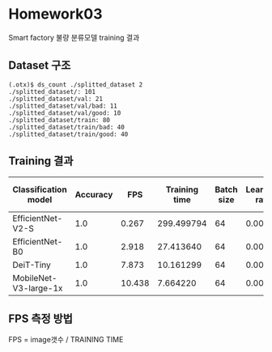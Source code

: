 # Homework03
Smart factory 불량 분류모델 training 결과

## Dataset 구조
```
(.otx)$ ds_count ./splitted_dataset 2
./splitted_dataset/: 101
./splitted_dataset/val: 21​
./splitted_dataset/val/bad: 11
./splitted_dataset/val/good: 10
./splitted_dataset/train: 80
./splitted_dataset/train/bad: 40​
./splitted_dataset/train/good: 40
```

## Training 결과
|Classification model|Accuracy|FPS|Training time|Batch size|Learning rate|Other hyper-prams|
|----|----|----|----|----|----|----|
|EfficientNet-V2-S|1.0|0.267|299.499794|64|0.0071|
|EfficientNet-B0|1.0|2.918|27.413640|64|0.0049|
|DeiT-Tiny|1.0|7.873|10.161299|64|0.0001|
|MobileNet-V3-large-1x|1.0|10.438|7.664220|64|0.0058|


## FPS 측정 방법
FPS = image갯수 / TRAINING TIME

